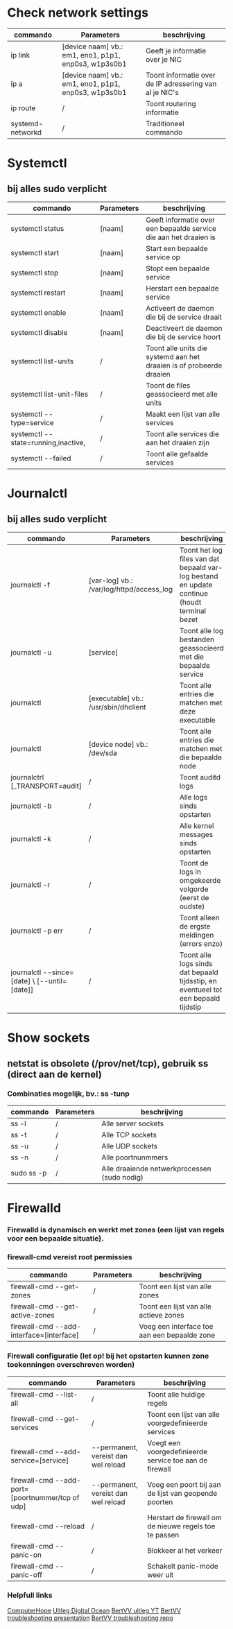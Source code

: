 # Check network settings

|commando|Parameters|beschrijving|
|--------|----------|------------|
|ip link|[device naam] vb.: em1, eno1, p1p1, enp0s3, w1p3s0b1|Geeft je informatie over je NIC|
|ip a|[device naam] vb.: em1, eno1, p1p1, enp0s3, w1p3s0b1|Toont informatie over de IP adressering van al je NIC's|
|ip route|/|Toont routering informatie|
|systemd-networkd|/|Traditioneel commando|

# Systemctl

## bij alles sudo verplicht

|commando|Parameters|beschrijving|
|--------|----------|------------|
|systemctl status|[naam]|Geeft informatie over een bepaalde service die aan het draaien is|
|systemctl start|[naam]|Start een bepaalde service op|
|systemctl stop|[naam]|Stopt een bepaalde service|
|systemctl restart|[naam]|Herstart een bepaalde service|
|systemctl enable|[naam]|Activeert de daemon die bij de service draait|
|systemctl disable|[naam]|Deactiveert de daemon die bij de service hoort|
|systemctl list-units|/|Toont alle units die systemd aan het draaien is of probeerde draaien|
|systemctl list-unit-files|/|Toont de files geassocieerd met alle units|
|systemctl --type=service|/|Maakt een lijst van alle services|
|systemctl --state=running,inactive,|/|Toont alle services die aan het draaien zijn|
|systemctl --failed|/|Toont alle gefaalde services|

# Journalctl

## bij alles sudo verplicht

|commando|Parameters|beschrijving|
|--------|----------|------------|
|journalctl -f|[var-log] vb.: /var/log/httpd/access_log|Toont het log files van dat bepaald var-log bestand en update continue (houdt terminal bezet|
|journalctl -u|[service]|Toont alle log bestanden geassocieerd met die bepaalde service|
|journalctl|[executable] vb.: /usr/sbin/dhclient| Toont alle entries die matchen met deze executable|
|journalctl|[device node] vb.: /dev/sda|Toont alle entries die matchen met die bepaalde node|
|journalctrl [_TRANSPORT=audit]|/|Toont auditd logs|
|journalctl -b|/|Alle logs sinds opstarten|
|journalctl -k|/|Alle kernel messages sinds opstarten|
|journalctl -r|/|Toont de logs in omgekeerde volgorde (eerst de oudste)|
|journalctl -p err|/|Toont alleen de ergste meldingen (errors enzo)|
|journalctl --since=[date] \ [--until=[date]]|/|Toont alle logs sinds dat bepaald tijdsstip, en eventueel tot een bepaald tijdstip|

# Show sockets

## netstat is obsolete (/prov/net/tcp), gebruik ss (direct aan de kernel)

### Combinaties mogelijk, bv.: ss -tunp

|commando|Parameters|beschrijving|
|--------|----------|------------|
|ss -l|/|Alle server sockets|
|ss -t|/|Alle TCP sockets|
|ss -u|/|Alle UDP sockets|
|ss -n|/|Alle poortnunmmers|
|sudo ss -p|/|Alle draaiende netwerkprocessen (sudo nodig)|

# Firewalld

### Firewalld is dynamisch en werkt met zones (een lijst van regels voor een bepaalde situatie).

### firewall-cmd vereist root permissies

|commando|Parameters|beschrijving|
|--------|----------|------------|
|firewall-cmd --get-zones|/|Toont een lijst van alle zones|
|firewall-cmd --get-active-zones|/|Toont een lijst van alle actieve zones|
|firewall-cmd --add-interface=[interface]|/|Voeg een interface toe aan een bepaalde zone|

### Firewall configuratie (let op! bij het opstarten kunnen zone toekenningen overschreven worden)

|commando|Parameters|beschrijving|
|--------|----------|------------|
|firewall-cmd --list-all|/|Toont alle huidige regels|
|firewall-cmd --get-services|/|Toont een lijst van alle voorgedefinieerde services|
|firewall-cmd --add-service=[service]|--permanent, vereist dan wel reload|Voegt een voorgedefinieerde service toe aan de firewall|
|firewall-cmd --add-port=[poortnummer/tcp of udp]|--permanent, vereist dan wel reload|Voeg een poort bij aan de lijst van geopende poorten|
|firewall-cmd --reload|/|Herstart de firewall om de nieuwe regels toe te passen|
|firewall-cmd --panic-on|/|Blokkeer al het verkeer|
|firewall-cmd --panic-off|/|Schakelt panic-mode weer uit|


### Helpfull links

[ComputerHope](https://www.computerhope.com/)
[Uitleg Digital Ocean](https://www.digitalocean.com/community/tutorials/how-to-use-journalctl-to-view-and-manipulate-systemd-logs)
[BertVV uitleg YT](https://www.youtube.com/watch?v=ciXpmDwJKOM&index=4&list=PLQax3yoBY5vsgZm9O5-bO2Q5rwARlKESd)
[BertVV troubleshooting presentation](https://bertvv.github.io/presentation-el7-basics/)
[BertVV troubleshooting repo](https://github.com/bertvv/linux-network-troubleshooting)
